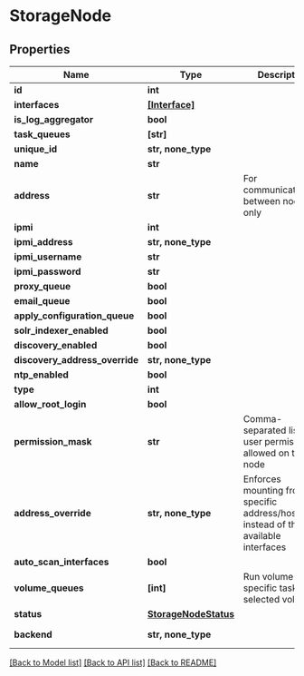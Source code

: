 # StorageNode


## Properties

Name | Type | Description | Notes
------------ | ------------- | ------------- | -------------
**id** | **int** |  | 
**interfaces** | [**[Interface]**](Interface.md) |  | [readonly] 
**is_log_aggregator** | **bool** |  | [readonly] 
**task_queues** | **[str]** |  | 
**unique_id** | **str, none_type** |  | 
**name** | **str** |  | 
**address** | **str** | For communication between nodes only | 
**ipmi** | **int** |  | 
**ipmi_address** | **str, none_type** |  | 
**ipmi_username** | **str** |  | 
**ipmi_password** | **str** |  | 
**proxy_queue** | **bool** |  | 
**email_queue** | **bool** |  | 
**apply_configuration_queue** | **bool** |  | 
**solr_indexer_enabled** | **bool** |  | 
**discovery_enabled** | **bool** |  | 
**discovery_address_override** | **str, none_type** |  | 
**ntp_enabled** | **bool** |  | 
**type** | **int** |  | 
**allow_root_login** | **bool** |  | 
**permission_mask** | **str** | Comma-separated list of user permissions allowed on this node | 
**address_override** | **str, none_type** | Enforces mounting from a specific address/hostname instead of the available interfaces | 
**auto_scan_interfaces** | **bool** |  | 
**volume_queues** | **[int]** | Run volume-specific tasks for selected volumes. | 
**status** | [**StorageNodeStatus**](StorageNodeStatus.md) |  | [optional] 
**backend** | **str, none_type** |  | [optional] [readonly] 

[[Back to Model list]](../#documentation-for-models) [[Back to API list]](../#documentation-for-api-endpoints) [[Back to README]](../)


